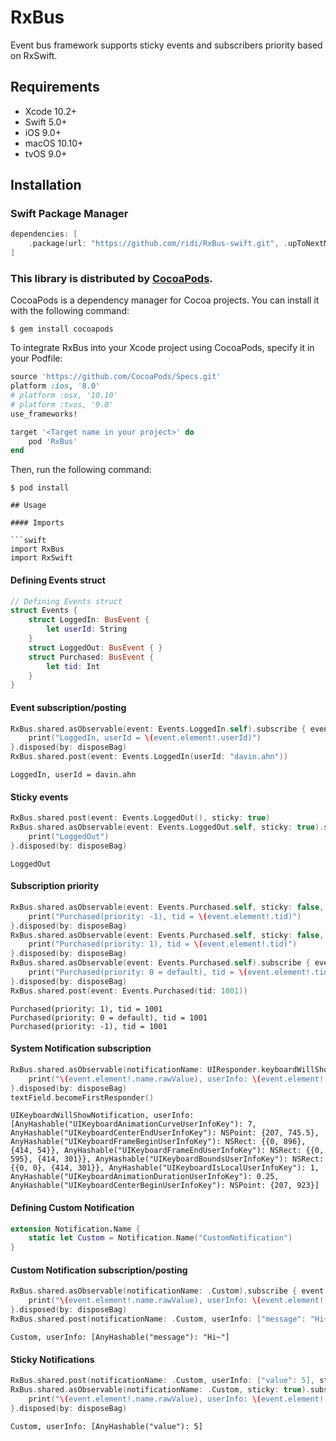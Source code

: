 # RxBus

Event bus framework supports sticky events and subscribers priority based on RxSwift.

## Requirements

- Xcode 10.2+
- Swift 5.0+
- iOS 9.0+
- macOS 10.10+
- tvOS 9.0+

## Installation

### Swift Package Manager

```swift
dependencies: [
    .package(url: "https://github.com/ridi/RxBus-swift.git", .upToNextMinor(from: "0.1.0"))
]
```

### This library is distributed by [CocoaPods](https://cocoapods.org).

CocoaPods is a dependency manager for Cocoa projects. You can install it with the following command:

```
$ gem install cocoapods
```

To integrate RxBus into your Xcode project using CocoaPods, specify it in your Podfile:

```ruby
source 'https://github.com/CocoaPods/Specs.git'
platform :ios, '8.0'
# platform :osx, '10.10'
# platform :tvos, '9.0'
use_frameworks!

target '<Target name in your project>' do
    pod 'RxBus'
end
```

Then, run the following command:

```
$ pod install

## Usage

#### Imports

```swift
import RxBus
import RxSwift
```

#### Defining Events struct

```swift
// Defining Events struct
struct Events {
    struct LoggedIn: BusEvent {
        let userId: String
    }
    struct LoggedOut: BusEvent { }
    struct Purchased: BusEvent {
        let tid: Int
    }
}
```

#### Event subscription/posting

```swift
RxBus.shared.asObservable(event: Events.LoggedIn.self).subscribe { event in
    print("LoggedIn, userId = \(event.element!.userId)")
}.disposed(by: disposeBag)
RxBus.shared.post(event: Events.LoggedIn(userId: "davin.ahn"))
```

```
LoggedIn, userId = davin.ahn
```

#### Sticky events

```swift
RxBus.shared.post(event: Events.LoggedOut(), sticky: true)
RxBus.shared.asObservable(event: Events.LoggedOut.self, sticky: true).subscribe { _ in
    print("LoggedOut")
}.disposed(by: disposeBag)
```

```
LoggedOut
```

#### Subscription priority

```swift
RxBus.shared.asObservable(event: Events.Purchased.self, sticky: false, priority: -1).subscribe { event in
    print("Purchased(priority: -1), tid = \(event.element!.tid)")
}.disposed(by: disposeBag)
RxBus.shared.asObservable(event: Events.Purchased.self, sticky: false, priority: 1).subscribe { event in
    print("Purchased(priority: 1), tid = \(event.element!.tid)")
}.disposed(by: disposeBag)
RxBus.shared.asObservable(event: Events.Purchased.self).subscribe { event in
    print("Purchased(priority: 0 = default), tid = \(event.element!.tid)")
}.disposed(by: disposeBag)
RxBus.shared.post(event: Events.Purchased(tid: 1001))
```

```
Purchased(priority: 1), tid = 1001
Purchased(priority: 0 = default), tid = 1001
Purchased(priority: -1), tid = 1001
```

#### System Notification subscription

```swift
RxBus.shared.asObservable(notificationName: UIResponder.keyboardWillShowNotification).subscribe { event in
    print("\(event.element!.name.rawValue), userInfo: \(event.element!.userInfo)")
}.disposed(by: disposeBag)
textField.becomeFirstResponder()
```

```
UIKeyboardWillShowNotification, userInfo: [AnyHashable("UIKeyboardAnimationCurveUserInfoKey"): 7, AnyHashable("UIKeyboardCenterEndUserInfoKey"): NSPoint: {207, 745.5}, AnyHashable("UIKeyboardFrameBeginUserInfoKey"): NSRect: {{0, 896}, {414, 54}}, AnyHashable("UIKeyboardFrameEndUserInfoKey"): NSRect: {{0, 595}, {414, 301}}, AnyHashable("UIKeyboardBoundsUserInfoKey"): NSRect: {{0, 0}, {414, 301}}, AnyHashable("UIKeyboardIsLocalUserInfoKey"): 1, AnyHashable("UIKeyboardAnimationDurationUserInfoKey"): 0.25, AnyHashable("UIKeyboardCenterBeginUserInfoKey"): NSPoint: {207, 923}]
```

#### Defining Custom Notification

```swift
extension Notification.Name {
    static let Custom = Notification.Name("CustomNotification")
}
```

#### Custom Notification subscription/posting

```swift
RxBus.shared.asObservable(notificationName: .Custom).subscribe { event in
    print("\(event.element!.name.rawValue), userInfo: \(event.element!.userInfo)")
}.disposed(by: disposeBag)
RxBus.shared.post(notificationName: .Custom, userInfo: ["message": "Hi~"])
```

```
Custom, userInfo: [AnyHashable("message"): "Hi~"]
```

#### Sticky Notifications

```swift
RxBus.shared.post(notificationName: .Custom, userInfo: ["value": 5], sticky: true)
RxBus.shared.asObservable(notificationName: .Custom, sticky: true).subscribe { event in
    print("\(event.element!.name.rawValue), userInfo: \(event.element!.userInfo)")
}.disposed(by: disposeBag)
```

```
Custom, userInfo: [AnyHashable("value"): 5]
```
